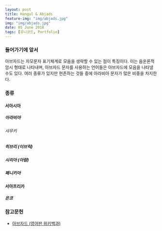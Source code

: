 ```yaml
---
layout: post
title: Hangul & Abjads
feature-img: "img/abjads.jpg"
img: "img/abjads.jpg"
date: 05 June 2018
tags: [유니코드, Portfolio]
---
```


### 들어가기에 앞서

<a>아브자드</a>는 자모문자 표기체계로 모음을 생략할 수 있는 점이 특징이다. 이는 음운론적 암시 형태로 나타내며, 아브자드 문자를 사용하는 언어들은 아브자드에 모음을 나타낼 수도 있다. 여러 종류가 있지만 현존하는 것들 중에 아라비아 문자가 많은 비중을 차지한다.

### 종류
#### 서아시아
##### 아라비아
###### 샤무키
##### 히브리 (이브릭)
##### 시리아 (아람)
##### 페니키아
#### 서아프리카
##### 은코

### 참고문헌
- [아브자드 (영어판 위키백과)](https://en.wikipedia.org/wiki/Abjad)

